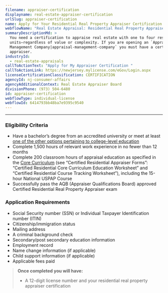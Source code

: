 ```yaml
---
filename: appraiser-certification
displayname: real-estate-appraiser-certification
urlSlug: appraiser-certification
name: Apply for Your Residential Real Property Appraiser Certification
webflowName: "Real Estate Appraisal: Residential Real Property Appraiser Certification"
summaryDescriptionMd: >
  You need a certification to appraise real estate with one to four residential
  units—regardless of value or complexity. If you are opening an `Appraisal
  Management Company|appraisal-management-company` you must have a certified
  appraiser.
industryId:
  - real-estate-appraisals
callToActionText: "Apply for My Appraiser Certification "
callToActionLink: https://newjersey.mylicense.com/eGov/Login.aspx
licenseCertificationClassification: CERTIFICATION
agencyId: nj-consumer-affairs
agencyAdditionalContext: Real Estate Appraiser Board
divisionPhone: (973) 504-6480
id: appraiser-certification
webflowType: individual-license
webflowId: 6414793bb48ba7e9395c9540
---
```

- - -

### Eligibility Criteria

* Have a bachelor’s degree from an accredited university or meet at least [one of the other options pertaining to college-level education](https://www.njconsumeraffairs.gov/rea/Applications/Certified-Residential-Real-Property-Appraiser-Criteria.pdf)
* Complete 1,500 hours of relevant work experience in no fewer than 12 months
* Complete 200 classroom hours of appraisal education as specified in the [Core  Curriculum](https://www.njconsumeraffairs.gov/rea/Pages/applications.aspx) (see “Certified Residential Appraiser Forms”: “Certified Residential  Core Curriculum Education Worksheet” and “Certified Residential Course Tracking Worksheet”), including the 15-hour National USPAP Course
* Successfully pass the AQB (Appraiser Qualifications Board) approved Certified Residential Real Property Appraiser exam

### Application Requirements

* Social Security number (SSN) or Individual Taxpayer Identification number (ITIN)
* Citizenship/immigration status
* Mailing address
* A criminal background check
* Secondary/post secondary education information
* Employment record
* Name change information (if applicable)
* Child support information (if applicable)
* Applicable fees paid


> **Once completed you will have:**
>
> * A 12-digit license number and your residential real property appraiser certification
